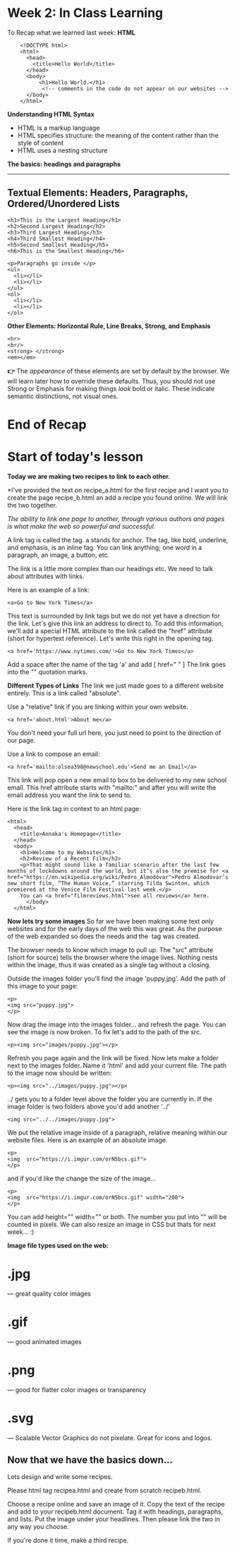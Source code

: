 # Week 2: In Class Learning

To Recap what we learned last week:
**HTML**
```
    <!DOCTYPE html>
    <html>
      <head>
        <title>Hello World</title>
      </head>
      <body>
          <h1>Hello World.</h1>
           <!-- comments in the code do not appear on our websites -->
      </body>
    </html>

```

**Understanding HTML Syntax**

- HTML is a markup language
- HTML specifies structure: the meaning of the content rather than the style of content
- HTML uses a nesting structure

**The basics: headings and paragraphs**

----------
## Textual Elements: Headers, Paragraphs, Ordered/Unordered Lists


    <h1>This is the Largest Heading</h1>
    <h2>Second Largest Heading</h2>
    <h3>Third Largest Heading</h3>
    <h4>Third Smallest Heading</h4>
    <h5>Second Smallest Heading</h5>
    <h6>This is the Smallest Heading</h6>

    <p>Paragraphs go inside </p>
    <ul>
      <li></li>
      <li></li>
    </ul>
    <ol>
      <li></li>
      <li></li>
    </ol>

**Other Elements: Horizontal Rule, Line Breaks, Strong, and Emphasis**

    <hr>
    <br/>
    <strong> </strong>
    <em></em>


**👉** The *appearance* of these elements are set by default by the browser. We will learn later how to override these defaults. Thus, you should not use Strong or Emphasis for making things *look* bold or italic. These indicate semantic distinctions, not visual ones.

# End of Recap
# Start of today's lesson

**Today we are making two recipes to link to each other.**

*I've provided the text on recipe_a.html for the first recipe and I want you to create the page recipe_b.html an add a recipe you found online. We will link the two together.

*The ability to link one page to another, through various authors and pages is what make the web so powerful and successful.*

A link tag is called the <a> tag. a stands for anchor. The tag, like bold, underline, and emphasis, is an inline tag. You can link anything; one word in a paragraph, an image, a button, etc.

The link is a little more complex than our headings etc. We need to talk about attributes with links.

Here is an example of a link:
```
<a>Go to New York Times</a>

```
This text is surrounded by <a> link tags but we do not yet have a direction for the link. Let's give this link an address to direct to. To add this information, we'll add a special HTML attribute to the link called the "href" attribute (short for hypertext reference). Let's write this right in the opening <a> tag.
```
<a href='https://www.nytimes.com/'>Go to New York Times</a>

```
Add a space after the name of the tag 'a' and add [ href=" " ]
The link goes into the "" quotation marks.


**Different Types of Links**
The link we just made goes to a different website entirely. This is a link called "absolute".

Use a "relative" link if you are linking within your own website.
```
<a href='about.html'>About me</a>

```
You don't need your full url here, you just need to point to the direction of our page.

Use a link to compose an email:
```
<a href='mailto:olsea398@newschool.edu'>Send me an Email</a>

```
This link will pop open a new email to box to be delivered to my new school email. This href attribute starts with "mailto:" and after you will write the email address you want the link to send to.

Here is the link tag in context to an html page:

```
<html>
  <head>
    <title>Annaka's Homepage</title>
  </head>
  <body>
    <h1>Welcome to my Website</h1>
    <h2>Review of a Recent Film</h2>
    <p>That might sound like a familiar scenario after the last few months of lockdowns around the world, but it’s also the premise for <a href="https://en.wikipedia.org/wiki/Pedro_Almodóvar">Pedro Almodóvar’s new short film, “The Human Voice,” starring Tilda Swinton, which premiered at the Venice Film Festival last week.</p>
    You can <a href="filmreviews.html">see all reviews</a> here.
      </body>
  </html>
```


**Now lets try some images**
So far we have been making some text only websites and for the early days of the web this was great. As the purpose of the web expanded so does the needs and the <img> tag was created.

The browser needs to know which image to pull up. The "src" attribute (short for source) tells the browser where the image lives. Nothing nests within the image, thus it was created as a single tag without a closing.

Outside the images folder you'll find the image 'puppy.jpg'. Add the path of this image to your page:  

```
<p>
<img src="puppy.jpg">
</p>

```
Now drag the image into the images folder... and refresh the page. You can see the image is now broken. To fix let's add to the path of the src.
```
<p><img src="images/puppy.jpg"></p>
```
Refresh you page again and the link will be fixed. Now lets make a folder next to the images folder. Name it 'html' and add your current file. The path to the image now should be written:

```
<p><img src="../images/puppy.jpg"></p>
```
../ gets you to a folder level above the folder you are currently in. If the image folder is two folders above you'd add another '../'

```
<img src="../../images/puppy.jpg">
```

We put the relative image inside of a paragraph, relative meaning within our website files. Here is an example of an absolute image.

```
<p>
<img  src="https://i.imgur.com/orN5bcs.gif">
</p>
```

and if you'd like the change the size of the image...

```
<p>
<img  src="https://i.imgur.com/orN5bcs.gif" width="200">
</p>
```
You can add height="" width="" or both.
The number you put into "" will be counted in pixels.
We can also resize an image in CSS but thats for next week...
:)

**Image file types used on the web:**

# .jpg
— great quality color images

# .gif
— good animated images

# .png
— good for flatter color images or transparency

# .svg
— Scalable Vector Graphics do not pixelate.
Great for icons and logos.


## Now that we have the basics down...
Lets design and write some recipes.

Please html tag recipea.html and create from scratch recipeb.html.

Choose a recipe online and save an image of it. Copy the text of the recipe and add to your recipeb.html document. Tag it with headings, paragraphs, and lists. Put the image under your headlines. Then please link the two in any way you choose.

If you're done it time, make a third recipe. 
